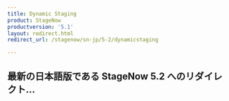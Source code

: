 ```yaml
---
title: Dynamic Staging
product: StageNow
productversion: '5.1'
layout: redirect.html
redirect_url: /stagenow/sn-jp/5-2/dynamicstaging

---
```


## 最新の日本語版である StageNow 5.2 へのリダイレクト...






